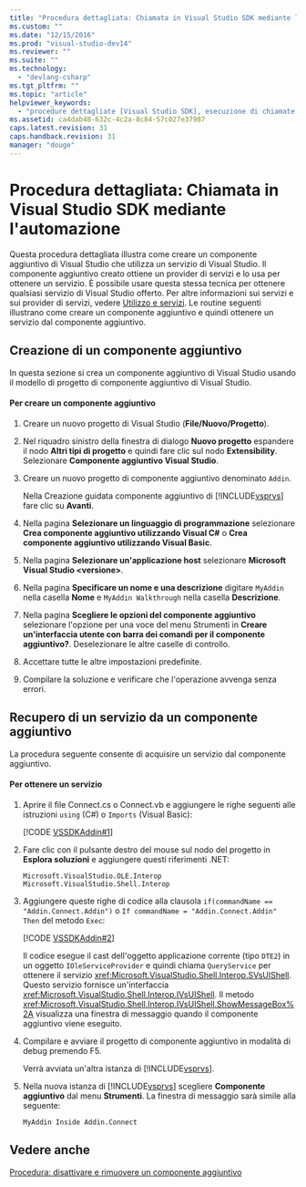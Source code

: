 ```yaml
---
title: "Procedura dettagliata: Chiamata in Visual Studio SDK mediante l&#39;automazione | Microsoft Docs"
ms.custom: ""
ms.date: "12/15/2016"
ms.prod: "visual-studio-dev14"
ms.reviewer: ""
ms.suite: ""
ms.technology: 
  - "devlang-csharp"
ms.tgt_pltfrm: ""
ms.topic: "article"
helpviewer_keywords: 
  - "procedure dettagliate [Visual Studio SDK], esecuzione di chiamate con l'automazione"
ms.assetid: ca4dab48-632c-4c2a-8c84-57c027e37987
caps.latest.revision: 31
caps.handback.revision: 31
manager: "douge"
---
```

# Procedura dettagliata: Chiamata in Visual Studio SDK mediante l&#39;automazione
Questa procedura dettagliata illustra come creare un componente aggiuntivo di Visual Studio che utilizza un servizio di Visual Studio. Il componente aggiuntivo creato ottiene un provider di servizi e lo usa per ottenere un servizio. È possibile usare questa stessa tecnica per ottenere qualsiasi servizio di Visual Studio offerto. Per altre informazioni sui servizi e sui provider di servizi, vedere [Utilizzo e servizi](../extensibility/using-and-providing-services.md). Le routine seguenti illustrano come creare un componente aggiuntivo e quindi ottenere un servizio dal componente aggiuntivo.  
  
## Creazione di un componente aggiuntivo  
 In questa sezione si crea un componente aggiuntivo di Visual Studio usando il modello di progetto di componente aggiuntivo di Visual Studio.  
  
#### Per creare un componente aggiuntivo  
  
1.  Creare un nuovo progetto di Visual Studio \(**File\/Nuovo\/Progetto**\).  
  
2.  Nel riquadro sinistro della finestra di dialogo **Nuovo progetto** espandere il nodo **Altri tipi di progetto** e quindi fare clic sul nodo **Extensibility**. Selezionare **Componente aggiuntivo Visual Studio**.  
  
3.  Creare un nuovo progetto di componente aggiuntivo denominato `Addin`.  
  
     Nella Creazione guidata componente aggiuntivo di [!INCLUDE[vsprvs](../code-quality/includes/vsprvs_md.md)] fare clic su **Avanti**.  
  
4.  Nella pagina **Selezionare un linguaggio di programmazione** selezionare **Crea componente aggiuntivo utilizzando Visual C\#** o **Crea componente aggiuntivo utilizzando Visual Basic**.  
  
5.  Nella pagina **Selezionare un'applicazione host** selezionare **Microsoft Visual Studio \<versione\>**.  
  
6.  Nella pagina **Specificare un nome e una descrizione** digitare `MyAddin` nella casella **Nome** e `MyAddin Walkthrough` nella casella **Descrizione**.  
  
7.  Nella pagina **Scegliere le opzioni del componente aggiuntivo** selezionare l'opzione per una voce del menu Strumenti in **Creare un'interfaccia utente con barra dei comandi per il componente aggiuntivo?**. Deselezionare le altre caselle di controllo.  
  
8.  Accettare tutte le altre impostazioni predefinite.  
  
9. Compilare la soluzione e verificare che l'operazione avvenga senza errori.  
  
## Recupero di un servizio da un componente aggiuntivo  
 La procedura seguente consente di acquisire un servizio dal componente aggiuntivo.  
  
#### Per ottenere un servizio  
  
1.  Aprire il file Connect.cs o Connect.vb e aggiungere le righe seguenti alle istruzioni `using` \(C\#\) o `Imports` \(Visual Basic\):  
  
     [!CODE [VSSDKAddin#1](../CodeSnippet/VS_Snippets_VSSDK/vssdkaddin#1)]  
  
2.  Fare clic con il pulsante destro del mouse sul nodo del progetto in **Esplora soluzioni** e aggiungere questi riferimenti .NET:  
  
    ```  
    Microsoft.VisualStudio.OLE.Interop Microsoft.VisualStudio.Shell.Interop  
    ```  
  
3.  Aggiungere queste righe di codice alla clausola `if(commandName == "Addin.Connect.Addin")` o `If commandName = "Addin.Connect.Addin" Then` del metodo `Exec`:  
  
     [!CODE [VSSDKAddin#2](../CodeSnippet/VS_Snippets_VSSDK/vssdkaddin#2)]  
  
     Il codice esegue il cast dell'oggetto applicazione corrente \(tipo `DTE2`\) in un oggetto `IOleServiceProvider` e quindi chiama `QueryService` per ottenere il servizio <xref:Microsoft.VisualStudio.Shell.Interop.SVsUIShell>. Questo servizio fornisce un'interfaccia <xref:Microsoft.VisualStudio.Shell.Interop.IVsUIShell>. Il metodo <xref:Microsoft.VisualStudio.Shell.Interop.IVsUIShell.ShowMessageBox%2A> visualizza una finestra di messaggio quando il componente aggiuntivo viene eseguito.  
  
4.  Compilare e avviare il progetto di componente aggiuntivo in modalità di debug premendo F5.  
  
     Verrà avviata un'altra istanza di [!INCLUDE[vsprvs](../code-quality/includes/vsprvs_md.md)].  
  
5.  Nella nuova istanza di [!INCLUDE[vsprvs](../code-quality/includes/vsprvs_md.md)] scegliere **Componente aggiuntivo** dal menu **Strumenti**. La finestra di messaggio sarà simile alla seguente:  
  
    ```  
    MyAddin Inside Addin.Connect  
    ```  
  
## Vedere anche  
 [Procedura: disattivare e rimuovere un componente aggiuntivo](../Topic/How%20to:%20Deactivate%20and%20Remove%20an%20Add-In.md)